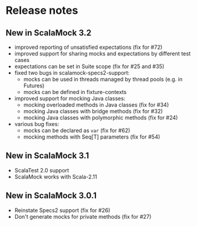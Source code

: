 # Release notes

## New in ScalaMock 3.2

- improved reporting of unsatisfied expectations (fix for #72)
- improved support for sharing mocks and expectations by different test cases
- expectations can be set in Suite scope (fix for #25 and #35)
- fixed two bugs in scalamock-specs2-support:
  - mocks can be used in threads managed by thread pools (e.g. in Futures)
  - mocks can be defined in fixture-contexts
- improved support for mocking Java classes:
  - mocking overloaded methods in Java classes (fix for #34)
  - mocking Java classes with bridge methods (fix for #32)
  - mocking Java classes with polymorphic methods (fix for #24)
- various bug fixes:
  - mocks can be declared as `var` (fix for #62)
  - mocking methods with Seq[T] parameters (fix for #54)

## New in ScalaMock 3.1

- ScalaTest 2.0 support
- ScalaMock works with Scala-2.11 


## New in ScalaMock 3.0.1

- Reinstate Specs2 support (fix for #26)
- Don't generate mocks for private methods (fix for #27)
